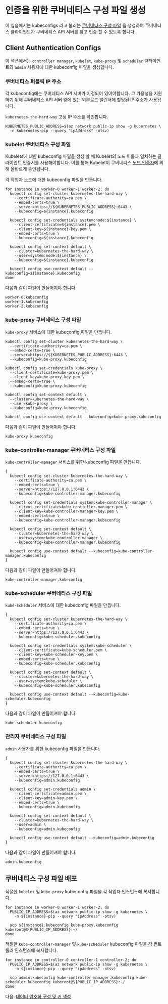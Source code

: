 # 인증을 위한 쿠버네티스 구성 파일 생성

이 실습에서는 kubeconfigs 라고 불리는 [쿠버네티스 구성 파일](https://kubernetes.io/docs/concepts/configuration/organize-cluster-access-kubeconfig/) 을 생성하여 쿠버네티스 클라이언트가 쿠버네티스 API 서버를 찾고 인증 할 수 있도록 합니다.

## Client Authentication Configs

이 섹션에서는 `controller manager`, `kubelet`, `kube-proxy` 및 `scheduler` 클라이언트와 `admin` 사용자에 대한 kubeconfig 파일을 생성합니다.

### 쿠버네티스 퍼블릭 IP 주소

각 kubeconfig에는 쿠버네티스 API 서버가 지정되어 있어야합니다. 고 가용성을 지원하기 위해 쿠버네티스 API 서버 앞에 있는 외부로드 밸런서에 할당된 IP 주소가 사용됩니다.

`kubernetes-the-hard-way` 고정 IP 주소를 확인합니다.

```shell
KUBERNETES_PUBLIC_ADDRESS=$(az network public-ip show -g kubernetes \
  -n kubernetes-pip --query "ipAddress" -otsv)
```

### kubelet 쿠버네티스 구성 파일

Kubelets에 대한 kubeconfig 파일을 생성 할 때 Kubelet의 노드 이름과 일치하는 클라이언트 인증서를 사용해야합니다. 이를 통해 Kubelet이 쿠버네티스 [노드 인증자](https://kubernetes.io/docs/admin/authorization/node/)에 의해 올바르게 승인됩니다.

각 작업자 노드에 대한 kubeconfig 파일을 만듭니다.

```shell
for instance in worker-0 worker-1 worker-2; do
  kubectl config set-cluster kubernetes-the-hard-way \
    --certificate-authority=ca.pem \
    --embed-certs=true \
    --server=https://${KUBERNETES_PUBLIC_ADDRESS}:6443 \
    --kubeconfig=${instance}.kubeconfig

  kubectl config set-credentials system:node:${instance} \
    --client-certificate=${instance}.pem \
    --client-key=${instance}-key.pem \
    --embed-certs=true \
    --kubeconfig=${instance}.kubeconfig

  kubectl config set-context default \
    --cluster=kubernetes-the-hard-way \
    --user=system:node:${instance} \
    --kubeconfig=${instance}.kubeconfig

  kubectl config use-context default --kubeconfig=${instance}.kubeconfig
done
```

다음과 같이 파일이 만들어져야 합니다.

```shell
worker-0.kubeconfig
worker-1.kubeconfig
worker-2.kubeconfig
```

### kube-proxy 쿠버네티스 구성 파일

`kube-proxy` 서비스에 대한 kubeconfig 파일을 만듭니다.

```shell
kubectl config set-cluster kubernetes-the-hard-way \
  --certificate-authority=ca.pem \
  --embed-certs=true \
  --server=https://${KUBERNETES_PUBLIC_ADDRESS}:6443 \
  --kubeconfig=kube-proxy.kubeconfig
```

```shell
kubectl config set-credentials kube-proxy \
  --client-certificate=kube-proxy.pem \
  --client-key=kube-proxy-key.pem \
  --embed-certs=true \
  --kubeconfig=kube-proxy.kubeconfig
```

```shell
kubectl config set-context default \
  --cluster=kubernetes-the-hard-way \
  --user=kube-proxy \
  --kubeconfig=kube-proxy.kubeconfig
```

```shell
kubectl config use-context default --kubeconfig=kube-proxy.kubeconfig
```

다음과 같이 파일이 만들어져야 합니다.

```shell
kube-proxy.kubeconfig
```

### kube-controller-manager 쿠버네티스 구성 파일

`kube-controller-manager` 서비스를 위한 kubeconfig 파일을 만듭니다.

```shell
{
  kubectl config set-cluster kubernetes-the-hard-way \
    --certificate-authority=ca.pem \
    --embed-certs=true \
    --server=https://127.0.0.1:6443 \
    --kubeconfig=kube-controller-manager.kubeconfig

  kubectl config set-credentials system:kube-controller-manager \
    --client-certificate=kube-controller-manager.pem \
    --client-key=kube-controller-manager-key.pem \
    --embed-certs=true \
    --kubeconfig=kube-controller-manager.kubeconfig

  kubectl config set-context default \
    --cluster=kubernetes-the-hard-way \
    --user=system:kube-controller-manager \
    --kubeconfig=kube-controller-manager.kubeconfig

  kubectl config use-context default --kubeconfig=kube-controller-manager.kubeconfig
}
```

다음과 같이 파일이 만들어져야 합니다.

```shell
kube-controller-manager.kubeconfig
```

### kube-scheduler 쿠버네티스 구성 파일

`kube-scheduler` 서비스에 대한 kubeconfig 파일을 만듭니다.

```shell
{
  kubectl config set-cluster kubernetes-the-hard-way \
    --certificate-authority=ca.pem \
    --embed-certs=true \
    --server=https://127.0.0.1:6443 \
    --kubeconfig=kube-scheduler.kubeconfig

  kubectl config set-credentials system:kube-scheduler \
    --client-certificate=kube-scheduler.pem \
    --client-key=kube-scheduler-key.pem \
    --embed-certs=true \
    --kubeconfig=kube-scheduler.kubeconfig

  kubectl config set-context default \
    --cluster=kubernetes-the-hard-way \
    --user=system:kube-scheduler \
    --kubeconfig=kube-scheduler.kubeconfig

  kubectl config use-context default --kubeconfig=kube-scheduler.kubeconfig
}
```

다음과 같이 파일이 만들어져야 합니다.

```shell
kube-scheduler.kubeconfig
```

### 관리자 쿠버네티스 구성 파일

`admin` 사용자를 위한 kubeconfig 파일을 만듭니다.

```shell
{
  kubectl config set-cluster kubernetes-the-hard-way \
    --certificate-authority=ca.pem \
    --embed-certs=true \
    --server=https://127.0.0.1:6443 \
    --kubeconfig=admin.kubeconfig

  kubectl config set-credentials admin \
    --client-certificate=admin.pem \
    --client-key=admin-key.pem \
    --embed-certs=true \
    --kubeconfig=admin.kubeconfig

  kubectl config set-context default \
    --cluster=kubernetes-the-hard-way \
    --user=admin \
    --kubeconfig=admin.kubeconfig

  kubectl config use-context default --kubeconfig=admin.kubeconfig
}
```

다음과 같이 파일이 만들어져야 합니다.

```shell
admin.kubeconfig
```

## 쿠버네티스 구성 파일 배포

적절한 `kubelet` 및 `kube-proxy` kubeconfig 파일을 각 작업자 인스턴스에 복사합니다.

```shell
for instance in worker-0 worker-1 worker-2; do
  PUBLIC_IP_ADDRESS=$(az network public-ip show -g kubernetes \
    -n ${instance}-pip --query "ipAddress" -otsv)

  scp ${instance}.kubeconfig kube-proxy.kubeconfig kuberoot@${PUBLIC_IP_ADDRESS}:~/
done
```

적절한 `kube-controller-manager` 및 `kube-scheduler` kubeconfig 파일을 각 컨트롤러 인스턴스에 복사합니다.

```shell
for instance in controller-0 controller-1 controller-2; do
  PUBLIC_IP_ADDRESS=$(az network public-ip show -g kubernetes \
    -n ${instance}-pip --query "ipAddress" -otsv)

  scp admin.kubeconfig kube-controller-manager.kubeconfig kube-scheduler.kubeconfig kuberoot@${PUBLIC_IP_ADDRESS}:~/
done
```

다음: [데이터 암호화 구성 및 키 생성](06-data-encryption-keys.md)
